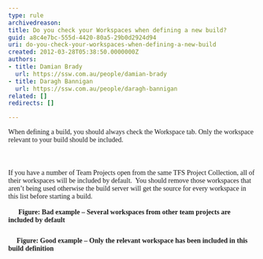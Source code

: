 ```yaml
---
type: rule
archivedreason: 
title: Do you check your Workspaces when defining a new build?
guid: a8c4e7bc-555d-4420-80a5-29b0d2924d94
uri: do-you-check-your-workspaces-when-defining-a-new-build
created: 2012-03-28T05:38:50.0000000Z
authors:
- title: Damian Brady
  url: https://ssw.com.au/people/damian-brady
- title: Daragh Bannigan
  url: https://ssw.com.au/people/daragh-bannigan
related: []
redirects: []

---
```



<div style="margin&#58;0cm 0cm 0pt;"><font face="Calibri">​When defining a build, you should always check the Workspace tab. Only the workspace relevant to your build should be included.</font></div>
<br><excerpt class='endintro'></excerpt><br>
​ <div style="margin&#58;0cm 0cm 0pt;"><font face="Calibri">If you have a number of Team Projects open from the same TFS Project Collection, all of their workspaces will be included by default.&#160; You should remove those workspaces that aren’t being used otherwise the build server will get the source for every workspace in this list before starting a build.</font></div>
<div style="margin&#58;0cm 0cm 0pt;"><font face="Calibri">&#160;<img src="/ITAndNetworking/RulesToBetterWindowsServers/PublishingImages/bad_workspace.png" alt="" style="margin&#58;5px;" /><br>&#160;&#160; <img src="/PublishingImages/bad.gif" alt="" style="margin&#58;5px;" /></font><b><font face="Calibri">Figure&#58; Bad example – Several workspaces from other team projects are included by default</font></b></div>
<div style="margin&#58;0cm 0cm 0pt;"><font face="Calibri">&#160;</font></div>
<div style="margin&#58;0cm 0cm 0pt;"><img src="/ITAndNetworking/RulesToBetterWindowsServers/PublishingImages/good_workspace.png" alt="" style="margin&#58;5px;" /><br><b><font face="Calibri">&#160; <img src="/PublishingImages/good.gif" alt="" style="margin&#58;5px;" />Figure&#58; Good example – Only the relevant workspace has been included in this build definition</font></b></div>




